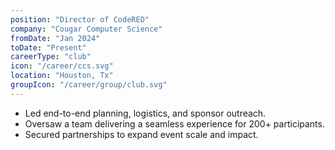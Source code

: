 ```yaml
---
position: "Director of CodeRED"
company: "Cougar Computer Science"
fromDate: "Jan 2024"
toDate: "Present"
careerType: "club"
icon: "/career/ccs.svg"
location: "Houston, Tx"
groupIcon: "/career/group/club.svg"
---
```


- Led end-to-end planning, logistics, and sponsor outreach.
- Oversaw a team delivering a seamless experience for 200+ participants.
- Secured partnerships to expand event scale and impact.

